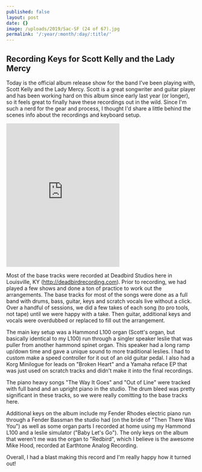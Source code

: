 ```yaml
---
published: false
layout: post
date: {}
image: /uploads/2019/Sac-SF (24 of 67).jpg
permalink: '/:year/:month/:day/:title/'
---
```

## Recording Keys for Scott Kelly and the Lady Mercy


Today is the official album release show for the band I've been playing with, Scott Kelly and the Lady Mercy. Scott is a great songwriter and guitar player and has been working hard on this album since early last year (or longer), so it feels great to finally have these recordings out in the wild. Since I'm such a nerd for the gear and process, I thought I'd share a little behind the scenes info about the recordings and keyboard setup.

<iframe src="https://open.spotify.com/embed/album/2r1WYkh5Ksi17JzHZCH3RK" width="300" height="380" frameborder="0" allowtransparency="true" allow="encrypted-media"></iframe>

Most of the base tracks were recorded at Deadbird Studios here in Louisville, KY (http://deadbirdrecording.com). Prior to recording, we had played a few shows and done a ton of practice to work out the arrangements. The base tracks for most of the songs were done as a full band with drums, bass, guitar, keys and scratch vocals live without a click. Over a handful of sessions, we did a few takes of each song (to pro tools, not tape) until we were happy with a take. Then guitar, additional keys and vocals were overdubbed or replaced to fill out the arrangement.



The main key setup was a Hammond L100 organ (Scott's organ, but basically identical to my L100) run through a singler speaker leslie that was puller from another hammond spinet organ. This speaker had a long ramp up/down time and gave a unique sound to more traditional leslies. I had to custom make a speed controller for it out of an old guitar pedal. I also had a Korg Minilogue for leads on "Broken Heart" and a Yamaha reface EP that was just used on scratch tracks and didn't make it into the final recordings.

The piano heavy songs "The Way It Goes" and "Out of Line" were tracked with full band and an upright piano in the studio. The drum bleed was pretty significant in these tracks, so we were really comitting to the base tracks here.

Additional keys on the album include my Fender Rhodes electric piano run through a Fender Bassman the studio had (on the bride of "Then There Was You") as well as some organ parts I recorded at home using my Hammond L100 and a leslie simulator ("Baby Let's Go"). The only keys on the album that weren't me was the organ to "Redbird", which I believe is the awesome Mike Hood, recorded at Earthtone Analog Recording.

Overall, I had a blast making this record and I'm really happy how it turned out!
